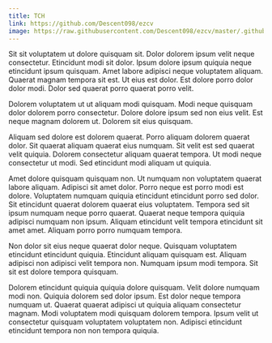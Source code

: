```yaml
---
title: TCH
link: https://github.com/Descent098/ezcv
image: https://raw.githubusercontent.com/Descent098/ezcv/master/.github/logo.png
---
```


Sit sit voluptatem ut dolore quisquam sit. Dolor dolorem ipsum velit neque consectetur. Etincidunt modi sit dolor. Ipsum dolore ipsum quiquia neque etincidunt ipsum quisquam. Amet labore adipisci neque voluptatem aliquam. Quaerat magnam tempora sit est. Ut eius est dolor. Est dolore porro dolor dolor modi. Dolor sed quaerat porro quaerat porro velit.

Dolorem voluptatem ut ut aliquam modi quisquam. Modi neque quisquam dolor dolorem porro consectetur. Dolore dolore ipsum sed non eius velit. Est neque magnam dolorem ut. Dolorem sit eius quisquam.

Aliquam sed dolore est dolorem quaerat. Porro aliquam dolorem quaerat dolor. Sit quaerat aliquam quaerat eius numquam. Sit velit est sed quaerat velit quiquia. Dolorem consectetur aliquam quaerat tempora. Ut modi neque consectetur ut modi. Sed etincidunt modi aliquam ut quiquia.

Amet dolore quisquam quisquam non. Ut numquam non voluptatem quaerat labore aliquam. Adipisci sit amet dolor. Porro neque est porro modi est dolore. Voluptatem numquam quiquia etincidunt etincidunt porro sed dolor. Sit etincidunt quaerat dolorem quaerat eius voluptatem. Tempora sed sit ipsum numquam neque porro quaerat. Quaerat neque tempora quiquia adipisci numquam non ipsum. Aliquam etincidunt velit tempora etincidunt sit amet amet. Aliquam porro porro numquam tempora.

Non dolor sit eius neque quaerat dolor neque. Quisquam voluptatem etincidunt etincidunt quiquia. Etincidunt aliquam quisquam est. Aliquam adipisci non adipisci velit tempora non. Numquam ipsum modi tempora. Sit sit est dolore tempora quisquam.

Dolorem etincidunt quiquia quiquia dolore quisquam. Velit dolore numquam modi non. Quiquia dolorem sed dolor ipsum. Est dolor neque tempora numquam ut. Quaerat quaerat adipisci ut quiquia aliquam consectetur magnam. Modi voluptatem modi quisquam dolorem tempora. Ipsum velit ut consectetur quisquam voluptatem voluptatem non. Adipisci etincidunt etincidunt tempora non non tempora quiquia.
    